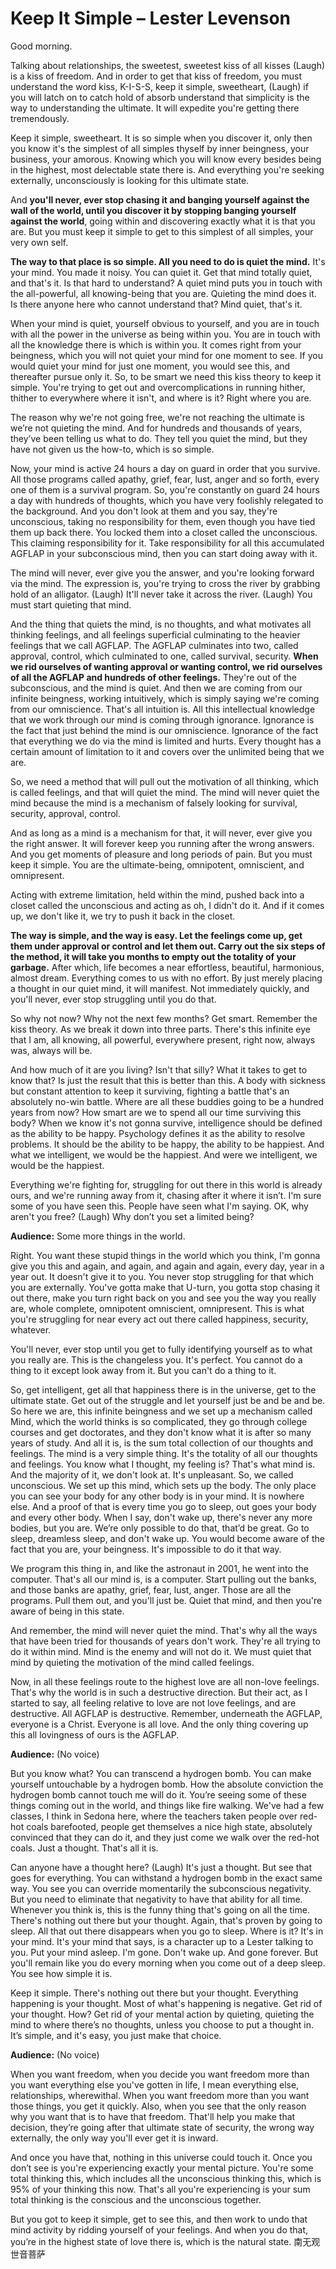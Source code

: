 # Keep It Simple – Lester Levenson

Good morning.

Talking about relationships, the sweetest, sweetest kiss of all kisses (Laugh) is a kiss of freedom. And in order to get that kiss of freedom, you must understand the word kiss, K-I-S-S, keep it simple, sweetheart, (Laugh) if you will latch on to catch hold of absorb understand that simplicity is the way to understanding the ultimate. It will expedite you're getting there tremendously.

Keep it simple, sweetheart. It is so simple when you discover it, only then you know it's the simplest of all simples thyself by inner beingness, your business, your amorous. Knowing which you will know every besides being in the highest, most delectable state there is. And everything you're seeking externally, unconsciously is looking for this ultimate state.

And **you'll never, ever stop chasing it and banging yourself against the wall of the world, until you discover it by stopping banging yourself against the world**, going within and discovering exactly what it is that you are. But you must keep it simple to get to this simplest of all simples, your very own self.

**The way to that place is so simple. All you need to do is quiet the mind.** It's your mind. You made it noisy. You can quiet it. Get that mind totally quiet, and that's it. Is that hard to understand? A quiet mind puts you in touch with the all-powerful, all knowing-being that you are. Quieting the mind does it. Is there anyone here who cannot understand that? Mind quiet, that's it. 

When your mind is quiet, yourself obvious to yourself, and you are in touch with all the power in the universe as being within you. You are in touch with all the knowledge there is which is within you. It comes right from your beingness, which you will not quiet your mind for one moment to see. If you would quiet your mind for just one moment, you would see this, and thereafter pursue only it. So, to be smart we need this kiss theory to keep it simple. You're trying to get out and overcomplications in running hither, thither to everywhere where it isn't, and where is it? Right where you are. 

The reason why we're not going free, we're not reaching the ultimate is we’re not quieting the mind. And for hundreds and thousands of years, they’ve been telling us what to do. They tell you quiet the mind, but they have not given us the how-to, which is so simple.

Now, your mind is active 24 hours a day on guard in order that you survive. All those programs called apathy, grief, fear, lust, anger and so forth, every one of them is a survival program. So, you're constantly on guard 24 hours a day with hundreds of thoughts, which you have very foolishly relegated to the background. And you don't look at them and you say, they're unconscious, taking no responsibility for them, even though you have tied them up back there. You locked them into a closet called the unconscious. This claiming responsibility for it. Take responsibility for all this accumulated AGFLAP in your subconscious mind, then you can start doing away with it.

The mind will never, ever give you the answer, and you're looking forward via the mind. The expression is, you're trying to cross the river by grabbing hold of an alligator. (Laugh) It'll never take it across the river. (Laugh) You must start quieting that mind. 

And the thing that quiets the mind, is no thoughts, and what motivates all thinking feelings, and all feelings superficial culminating to the heavier feelings that we call AGFLAP. The AGFLAP culminates into two, called approval, control, which culminated to one, called survival, security. **When we rid ourselves of wanting approval or wanting control, we rid ourselves of all the AGFLAP and hundreds of other feelings.** They're out of the subconscious, and the mind is quiet. And then we are coming from our infinite beingness, working intuitively, which is simply saying we're coming from our omniscience. That's all intuition is. All this intellectual knowledge that we work through our mind is coming through ignorance. Ignorance is the fact that just behind the mind is our omniscience. Ignorance of the fact that everything we do via the mind is limited and hurts. Every thought has a certain amount of limitation to it and covers over the unlimited being that we are.

So, we need a method that will pull out the motivation of all thinking, which is called feelings, and that will quiet the mind. The mind will never quiet the mind because the mind is a mechanism of falsely looking for survival, security, approval, control.

And as long as a mind is a mechanism for that, it will never, ever give you the right answer. It will forever keep you running after the wrong answers. And you get moments of pleasure and long periods of pain. But you must keep it simple. You are the ultimate-being, omnipotent, omniscient, and omnipresent.

Acting with extreme limitation, held within the mind, pushed back into a closet called the unconscious and acting as oh, I didn't do it. And if it comes up, we don't like it, we try to push it back in the closet.

**The way is simple, and the way is easy. Let the feelings come up, get them under approval or control and let them out. Carry out the six steps of the method, it will take you months to empty out the totality of your garbage.** After which, life becomes a near effortless, beautiful, harmonious, almost dream. Everything comes to us with no effort. By just merely placing a thought in our quiet mind, it will manifest. Not immediately quickly, and you'll never, ever stop struggling until you do that.

So why not now? Why not the next few months? Get smart. Remember the kiss theory. As we break it down into three parts. There's this infinite eye that I am, all knowing, all powerful, everywhere present, right now, always was, always will be.

And how much of it are you living? Isn't that silly? What it takes to get to know that? Is just the result that this is better than this. A body with sickness but constant attention to keep it surviving, fighting a battle that's an absolutely no-win battle. Where are all these buddies going to be a hundred years from now? How smart are we to spend all our time surviving this body? When we know it's not gonna survive, intelligence should be defined as the ability to be happy. Psychology defines it as the ability to resolve problems. It should be the ability to be happy, the ability to be happiest. And what we intelligent, we would be the happiest. And were we intelligent, we would be the happiest.

Everything we're fighting for, struggling for out there in this world is already ours, and we're running away from it, chasing after it where it isn’t. I'm sure some of you have seen this. People have seen what I'm saying. OK, why aren't you free? (Laugh) Why don’t you set a limited being? 

**Audience:** Some more things in the world. 

Right. You want these stupid things in the world which you think, I'm gonna give you this and again, and again, and again and again, every day, year in a year out. It doesn't give it to you. You never stop struggling for that which you are externally. You've gotta make that U-turn, you gotta stop chasing it out there, make you turn right back on you and see you the way you really are, whole complete, omnipotent omniscient, omnipresent. This is what you're struggling for near every act out there called happiness, security, whatever.

You'll never, ever stop until you get to fully identifying yourself as to what you really are. This is the changeless you. It's perfect. You cannot do a thing to it except look away from it. But you can't do a thing to it.

So, get intelligent, get all that happiness there is in the universe, get to the ultimate state. Get out of the struggle and let yourself just be and be and be. So here we are, this infinite beingness and we set up a mechanism called Mind, which the world thinks is so complicated, they go through college courses and get doctorates, and they don't know what it is after so many years of study. And all it is, is the sum total collection of our thoughts and feelings. The mind is a very simple thing. It's the totality of all our thoughts and feelings. You know what I thought, my feeling is? That's what mind is. And the majority of it, we don't look at. It's unpleasant. So, we called unconscious. We set up this mind, which sets up the body. The only place you can see your body for any other body is in your mind. It is nowhere else. And a proof of that is every time you go to sleep, out goes your body and every other body. When I say, don't wake up, there's never any more bodies, but you are. We’re only possible to do that, that’d be great. Go to sleep, dreamless sleep, and don't wake up. You would become aware of the fact that you are, your beingness. It's impossible to do it that way.

We program this thing in, and like the astronaut in 2001, he went into the computer. That's all our mind is, is a computer. Start pulling out the banks, and those banks are apathy, grief, fear, lust, anger. Those are all the programs. Pull them out, and you'll just be. Quiet that mind, and then you're aware of being in this state. 

And remember, the mind will never quiet the mind. That's why all the ways that have been tried for thousands of years don't work. They're all trying to do it within mind. Mind is the enemy and will not do it. We must quiet that mind by quieting the motivation of the mind called feelings.

Now, in all these feelings route to the highest love are all non-love feelings. That's why the world is in such a destructive direction. But their act, as I started to say, all feeling relative to love are not love feelings, and are destructive. All AGFLAP is destructive. Remember, underneath the AGFLAP, everyone is a Christ. Everyone is all love. And the only thing covering up this all lovingness of ours is the AGFLAP.

**Audience:** (No voice)

But you know what? You can transcend a hydrogen bomb. You can make yourself untouchable by a hydrogen bomb. How the absolute conviction the hydrogen bomb cannot touch me will do it. You’re seeing some of these things coming out in the world, and things like fire walking. We've had a few classes, I think in Sedona here, where the teachers taken people over red-hot coals barefooted, people get themselves a nice high state, absolutely convinced that they can do it, and they just come we walk over the red-hot coals. Just a thought. That's all it is.

Can anyone have a thought here? (Laugh) It's just a thought. But see that goes for everything. You can withstand a hydrogen bomb in the exact same way. You see you can override momentarily the subconscious negativity. But you need to eliminate that negativity to have that ability for all time. Whenever you think is, this is the funny thing that's going on all the time. There's nothing out there but your thought. Again, that's proven by going to sleep. All that out there disappears when you go to sleep. Where is it? It's in your mind. It's your mind that says, is a character up to a Lester talking to you. Put your mind asleep. I'm gone. Don't wake up. And gone forever. But you'll remain like you do every morning when you come out of a deep sleep. You see how simple it is.

Keep it simple. There's nothing out there but your thought. Everything happening is your thought. Most of what's happening is negative. Get rid of your thought. How? Get rid of your mental action by quieting, quieting the mind to where there’s no thoughts, unless you choose to put a thought in. It’s simple, and it's easy, you just make that choice.

**Audience:** (No voice)

When you want freedom, when you decide you want freedom more than you want everything else you've gotten in life, I mean everything else, relationships, wherewithal. When you want freedom more than you want those things, you get it quickly. Also, when you see that the only reason why you want that is to have that freedom. That'll help you make that decision, they’re going after that ultimate state of security, the wrong way externally, the only way you'll ever get it is inward.

And once you have that, nothing in this universe could touch it. Once you don’t see is you're experiencing exactly your mental picture. You're some total thinking this, which includes all the unconscious thinking this, which is 95% of your thinking this now. That's all you're experiencing is your sum total thinking is the conscious and the unconscious together.

But you got to keep it simple, get to see this, and then work to undo that mind activity by ridding yourself of your feelings. And when you do that, you’re in the highest state of love there is, which is the natural state. 南无观世音菩萨
